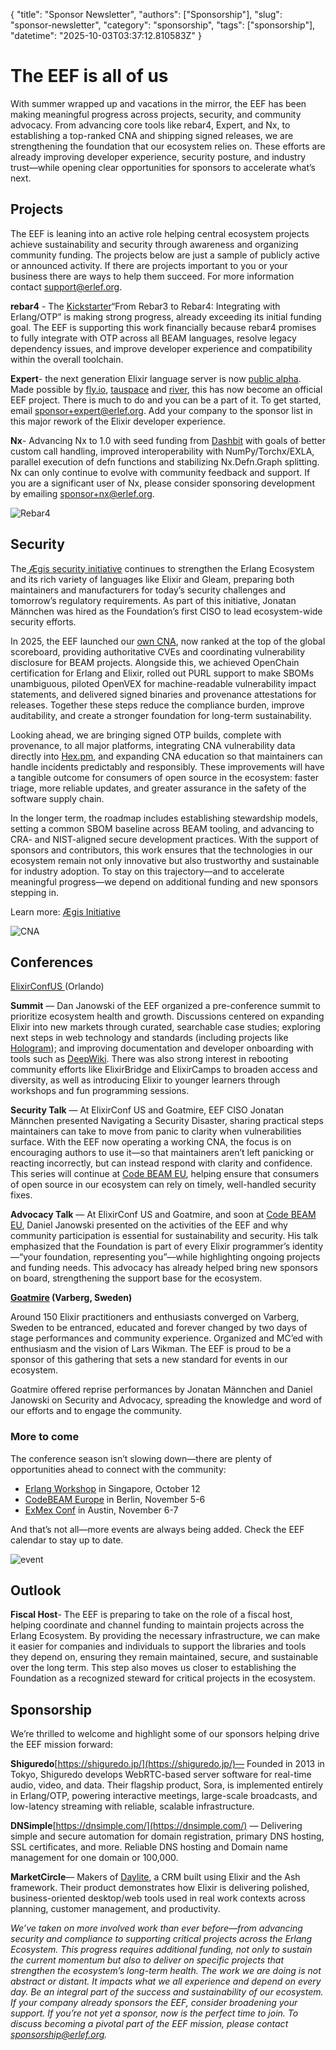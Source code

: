 {
    "title": "Sponsor Newsletter",
    "authors": ["Sponsorship"],
    "slug": "sponsor-newsletter",
    "category": "sponsorship",
    "tags": ["sponsorship"],
    "datetime": "2025-10-03T03:37:12.810583Z"
    }



# The EEF is all of us 

With summer wrapped up and vacations in the mirror, the EEF has been making meaningful progress across projects, security, and community advocacy. From advancing core tools like rebar4, Expert, and Nx, to establishing a top-ranked CNA and shipping signed releases, we are strengthening the foundation that our ecosystem relies on. These efforts are already improving developer experience, security posture, and industry trust—while opening clear opportunities for sponsors to accelerate what’s next.

## Projects 

The EEF is leaning into an active role helping central ecosystem projects achieve sustainability and security through awareness and organizing community funding. The projects below are just a sample of publicly active or announced activity. If there are projects important to you or your business there are ways to help them succeed. For more information contact support@erlef.org.

**rebar4** - The [Kickstarter](https://www.kickstarter.com/projects/peerstritzinger/rebar3-integrating-with-erlang-otp?ref=project_build "Kickstarter")“From Rebar3 to Rebar4: Integrating with Erlang/OTP” is making strong progress, already exceeding its initial funding goal. The EEF is supporting this work financially because rebar4 promises to fully integrate with OTP across all BEAM languages, resolve legacy dependency issues, and improve developer experience and compatibility within the overall toolchain.

**Expert**- the next generation Elixir language server is now [public alpha](https://expert-lsp.org/ "public alpha"). Made possible by [fly.io](http://fly.io/ "fly.io"), [tauspace](https://www.tauspace.com/ "tauspace") and [river](https://river.com/ "river"), this has now become an official EEF project. There is much to do and you can be a part of it. To get started, email sponsor+expert@erlef.org. Add your company to the sponsor list in this major rework of the Elixir developer experience.

**Nx**- Advancing Nx to 1.0 with seed funding from [Dashbit](https://dashbit.co/ "Dashbit") with goals of better custom call handling, improved interoperability with NumPy/Torchx/EXLA, parallel execution of defn functions and stabilizing Nx.Defn.Graph splitting. Nx can only continue to evolve with community feedback and support. If you are a significant user of Nx, please consider sponsoring development by emailing sponsor+nx@erlef.org.

 <img src="priv/posts/sponsorship/Rebar4.png" class="img-fluid" alt="Rebar4"/>

## Security 

The[ Ægis security initiative](https://security.erlef.org/aegis/ " Ægis security initiative") continues to strengthen the Erlang Ecosystem and its rich variety of languages like Elixir and Gleam, preparing both maintainers and manufacturers for today’s security challenges and tomorrow’s regulatory requirements. As part of this initiative, Jonatan Männchen was hired as the Foundation’s first CISO to lead ecosystem-wide security efforts.

In 2025, the EEF launched our [own CNA](https://cna.erlef.org/ "own CNA"), now ranked at the top of the global scoreboard, providing authoritative CVEs and coordinating vulnerability disclosure for BEAM projects. Alongside this, we achieved OpenChain certification for Erlang and Elixir, rolled out PURL support to make SBOMs unambiguous, piloted OpenVEX for machine-readable vulnerability impact statements, and delivered signed binaries and provenance attestations for releases. Together these steps reduce the compliance burden, improve auditability, and create a stronger foundation for long-term sustainability.

Looking ahead, we are bringing signed OTP builds, complete with provenance, to all major platforms, integrating CNA vulnerability data directly into [Hex.pm](http://hex.pm/ "Hex.pm"), and expanding CNA education so that maintainers can handle incidents predictably and responsibly. These improvements will have a tangible outcome for consumers of open source in the ecosystem: faster triage, more reliable updates, and greater assurance in the safety of the software supply chain.

In the longer term, the roadmap includes establishing stewardship models, setting a common SBOM baseline across BEAM tooling, and advancing to CRA- and NIST-aligned secure development practices. With the support of sponsors and contributors, this work ensures that the technologies in our ecosystem remain not only innovative but also trustworthy and sustainable for industry adoption. To stay on this trajectory—and to accelerate meaningful progress—we depend on additional funding and new sponsors stepping in.

Learn more: [Ægis Initiative](http://security.erlef.org/aegis "Ægis Initiative")

 <img src="priv/posts/sponsorship/CNA.png" class="img-fluid" alt="CNA"/>
 
##  Conferences 
 
[ElixirConfUS ](https://elixirconf.com/ "ElixirConfUS ")(Orlando)

**Summit** — Dan Janowski of the EEF organized a pre-conference summit to prioritize ecosystem health and growth. Discussions centered on expanding Elixir into new markets through curated, searchable case studies; exploring next steps in web technology and standards (including projects like [Hologram](https://hologram.page/ "Hologram")); and improving documentation and developer onboarding with tools such as [DeepWiki](https://deepwiki.org/ "DeepWiki"). There was also strong interest in rebooting community efforts like ElixirBridge and ElixirCamps to broaden access and diversity, as well as introducing Elixir to younger learners through workshops and fun programming sessions.

**Security Talk** — At ElixirConf US and Goatmire, EEF CISO Jonatan Männchen presented Navigating a Security Disaster, sharing practical steps maintainers can take to move from panic to clarity when vulnerabilities surface. With the EEF now operating a working CNA, the focus is on encouraging authors to use it—so that maintainers aren’t left panicking or reacting incorrectly, but can instead respond with clarity and confidence. This series will continue at [Code BEAM EU](https://codebeameurope.com/ "Code BEAM EU"), helping ensure that consumers of open source in our ecosystem can rely on timely, well-handled security fixes.

**Advocacy Talk** — At ElixirConf US and Goatmire, and soon at [Code BEAM EU](https://codebeameurope.com/ "Code BEAM EU"), Daniel Janowski presented on the activities of the EEF and why community participation is essential for sustainability and security. His talk emphasized that the Foundation is part of every Elixir programmer’s identity—“your foundation, representing you”—while highlighting ongoing projects and funding needs. This advocacy has already helped bring new sponsors on board, strengthening the support base for the ecosystem.

**[Goatmire](https://goatmire.com/ "Goatmire") (Varberg, Sweden)**

Around 150 Elixir practitioners and enthusiasts converged on Varberg, Sweden to be entranced, educated and forever changed by two days of stage performances and community experience. Organized and MC’ed with enthusiasm and the vision of Lars Wikman. The EEF is proud to be a sponsor of this gathering that sets a new standard for events in our ecosystem.

Goatmire offered reprise performances by Jonatan Männchen and Daniel Janowski on Security and Advocacy, spreading the knowledge and word of our efforts and to engage the community.

### More to come
The conference season isn’t slowing down—there are plenty of opportunities ahead to connect with the community:

- [Erlang Workshop](https://conf.researchr.org/home/icfp-splash-2025/erlang-2025 "Erlang Workshop") in Singapore, October 12
- [CodeBEAM Europe](https://codebeameurope.com/ "CodeBEAM Europe") in Berlin, November 5-6
- [ExMex Conf](https://exmexconf.com/ "ExMex Conf") in Austin, November 6-7

And that’s not all—more events are always being added. Check the EEF calendar to stay up to date.

  <img src="priv/posts/sponsorship/event.png" class="img-fluid" alt="event"/>

## Outlook 

**Fiscal Host**- The EEF is preparing to take on the role of a fiscal host, helping coordinate and channel funding to maintain projects across the Erlang Ecosystem. By providing the necessary infrastructure, we can make it easier for companies and individuals to support the libraries and tools they depend on, ensuring they remain maintained, secure, and sustainable over the long term. This step also moves us closer to establishing the Foundation as a recognized steward for critical projects in the ecosystem. 

## Sponsorship
We’re thrilled to welcome and highlight some of our sponsors helping drive the EEF mission forward:

**Shiguredo**[https://shiguredo.jp/](https://shiguredo.jp/)— Founded in 2013 in Tokyo, Shiguredo develops WebRTC-based server software for real-time audio, video, and data. Their flagship product, Sora, is implemented entirely in Erlang/OTP, powering interactive meetings, large-scale broadcasts, and low-latency streaming with reliable, scalable infrastructure.

**DNSimple**[https://dnsimple.com/](https://dnsimple.com/) — Delivering simple and secure automation for domain registration, primary DNS hosting, SSL certificates, and more. Reliable DNS hosting and Domain name management for one domain or 100,000.

**MarketCircle**— Makers of [Daylite](https://www.daylite.app/ "Daylite"), a CRM built using Elixir and the Ash framework. Their product demonstrates how Elixir is delivering polished, business-oriented desktop/web tools used in real work contexts across planning, customer management, and productivity.

*We’ve taken on more involved work than ever before—from advancing security and compliance to supporting critical projects across the Erlang Ecosystem. This progress requires additional funding, not only to sustain the current momentum but also to deliver on specific projects that strengthen the ecosystem’s long-term health. The work we are doing is not abstract or distant. It impacts what we all experience and depend on every day. Be an integral part of the success and sustainability of our ecosystem. If your company already sponsors the EEF, consider broadening your support. If you’re not yet a sponsor, now is the perfect time to join. To discuss becoming a pivotal part of the EEF mission, please contact sponsorship@erlef.org.*